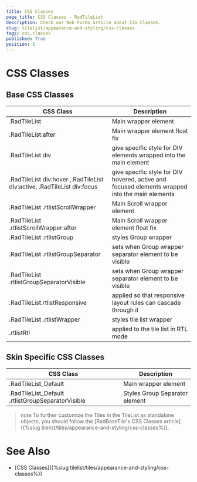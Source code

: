 ```yaml
---
title: CSS Classes
page_title: CSS Classes - RadTileList
description: Check our Web Forms article about CSS Classes.
slug: tilelist/appearance-and-styling/css-classes
tags: css,classes
published: True
position: 1
---
```


# CSS Classes



## Base CSS Classes


| CSS Class | Description |
| ------ | ------ |
|.RadTileList|Main wrapper element|
|.RadTileList:after|Main wrapper element float fix|
|.RadTileList div|give specific style for DIV elements wrapped into the main element|
|.RadTileList div:hover ,.RadTileList div:active, .RadTileList div:focus|give specific style for DIV hovered, active and focused elements wrapped into the main elements|
|.RadTileList .rtlistScrollWrapper|Main Scroll wrapper element|
|.RadTileList .rtlistScrollWrapper:after|Main Scroll wrapper element float fix|
|.RadTileList .rtlistGroup|styles Group wrapper|
|.RadTileList .rtlistGroupSeparator|sets when Group wrapper separator element to be visible|
|.RadTileList .rtlistGroupSeparatorVisible|sets when Group wrapper separator element to be visible|
|.RadTileList.rtlistResponsive|applied so that responsive layout rules can cascade through it|
|.RadTileList .rtlistWrapper|styles tile list wrapper|
|.rtlistRtl|applied to the tile list in RTL mode|

## Skin Specific CSS Classes


| CSS Class | Description |
| ------ | ------ |
|.RadTileList_Default|Main wrapper element|
|.RadTileList_Default .rtlistGroupSeparatorVisible|Styles Group Separator element|

>note To further customize the Tiles in the TileList as standalone objects, you should follow the [RadBaseTile's CSS Classes article]({%slug tilelist/tiles/appearance-and-styling/css-classes%}).
>


# See Also

 * [CSS Classes]({%slug tilelist/tiles/appearance-and-styling/css-classes%})
